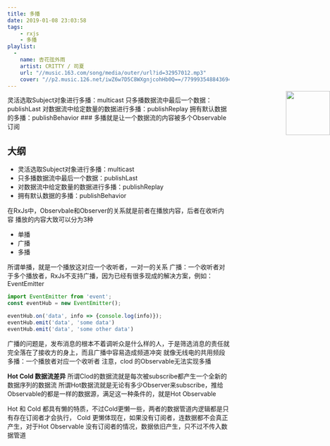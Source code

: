```yaml
---
title: 多播
date: 2019-01-08 23:03:58
tags: 
    - rxjs
    - 多播
playlist:
  -
    name: 杏花弦外雨
    artist: CRITTY / 司夏
    url: "//music.163.com/song/media/outer/url?id=32957012.mp3"
    cover: "//p2.music.126.net/iwZ6w7D5C8WXgnjcohHb0Q==/7799935488436943.jpg?param=90y90"
---
```


<img src="//p2.music.126.net/9GAbSb_hlXPu66HWInJOww==/109951162846052486.jpg?param=90y90" width = "100" height = "100" div align=right style="position: absolute; right: 0; margin-top: -10px;" />
灵活选取Subject对象进行多播：multicast
只多播数据流中最后一个数据：publishLast
对数据流中给定数量的数据进行多播：publishReplay
拥有默认数据的多播：publishBehavior
<!-- more -->
### 多播就是让一个数据流的内容被多个Observable订阅

## 大纲
* 灵活选取Subject对象进行多播：multicast
* 只多播数据流中最后一个数据：publishLast
* 对数据流中给定数量的数据进行多播：publishReplay
* 拥有默认数据的多播：publishBehavior

在RxJs中，Observbale和Observer的关系就是前者在播放内容，后者在收听内容
播放的内容大致可以分为3种

* 单播
* 广播
* 多播

所谓单播，就是一个播放这对应一个收听者，一对一的关系
广播：一个收听者对于多个播放者，RxJs不支持广播，因为已经有很多现成的解决方案，例如：EventEmitter
```js
import EventEmitter from 'event';
const eventHub = new EventEmitter();

eventHub.on('data', info => {console.log(info)});
eventHub.emit('data', 'some data')
eventHub.emit('data', 'some other data')
```
广播的问题是，发布消息的根本不着调听众是什么样的人，于是筛选消息的责任就完全落在了接收方的身上，而且广播中容易造成频道冲突
就像无线电的共用频段
多播：一个播放者对应一个收听者
注意，clod 的Observable无法实现多播

**Hot Cold 数据流差异**
所谓Clod的数据流就是每次被subscribe都产生一个全新的数据序列的数据流
所谓Hot数据流就是无论有多少Observer来subscribe，推给Observable的都是一样的数据源，满足这一种条件的，就是Hot Observable

Hot 和 Cold 都具有懒的特质，不过Cold更懒一些，两者的数据管道内逻辑都是只有存在订阅者才会执行，
Cold 更懒体现在，如果没有订阅者，连数据都不会真正产生，对于Hot Observable 没有订阅者的情况，数据依旧产生，只不过不传入数据管道
